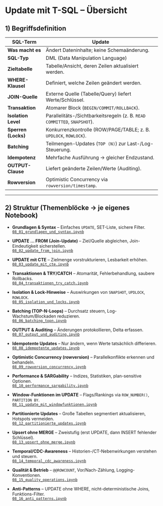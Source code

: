 # Update mit T-SQL – Übersicht

## 1) Begriffsdefinition

| SQL-Term            | Update |
|---                  |---|
| **Was macht es**    | Ändert Dateninhalte; keine Schemaänderung. |
| **SQL-Typ**         | DML (Data Manipulation Language) |
| **Zieltabelle**     | Tabelle/Ansicht, deren Zeilen aktualisiert werden. |
| **WHERE-Klausel**   | Definiert, welche Zeilen geändert werden. |
| **JOIN-Quelle**     | Externe Quelle (Tabelle/Query) liefert Werte/Schlüssel. |
| **Transaktion**     | Atomarer Block (`BEGIN/COMMIT/ROLLBACK`). |
| **Isolation Level** | Parallelitäts-/Sichtbarkeitsregeln (z. B. `READ COMMITTED`, `SNAPSHOT`). |
| **Sperren (Locks)** | Konkurrenzkontrolle (ROW/PAGE/TABLE; z. B. `UPDLOCK`, `ROWLOCK`). |
| **Batching**        | Teilmengen-Updates (`TOP (N)`) zur Last-/Log-Steuerung. |
| **Idempotenz**      | Mehrfache Ausführung → gleicher Endzustand. |
| **OUTPUT-Clause**   | Liefert geänderte Zeilen/Werte (Auditing). |
| **Rowversion**      | Optimistic Concurrency via `rowversion/timestamp`. |

---

## 2) Struktur (Themenblöcke → je eigenes Notebook)

- **Grundlagen & Syntax** – Einfaches `UPDATE`, SET-Liste, sichere Filter.  
  [`08_01_grundlagen_und_syntax.ipynb`](https://github.com/ErhardRainer/SQL_Training/blob/main/T-SQL/08_Update/EH2_Beispiele_UPDATE.ipynb)

- **UPDATE … FROM (Join-Update)** – Ziel/Quelle abgleichen, Join-Eindeutigkeit sicherstellen.  
  [`08_02_update_from_join.ipynb`](./08_02_update_from_join.ipynb)

- **UPDATE mit CTE** – Zielmenge vorstrukturieren, Lesbarkeit erhöhen.  
  [`08_03_update_mit_cte.ipynb`](./08_03_update_mit_cte.ipynb)

- **Transaktionen & TRY/CATCH** – Atomarität, Fehlerbehandlung, saubere Rollbacks.  
  [`08_04_transaktionen_try_catch.ipynb`](./08_04_transaktionen_try_catch.ipynb)

- **Isolation & Lock-Hinweise** – Auswirkungen von `SNAPSHOT`, `UPDLOCK`, `ROWLOCK`.  
  [`08_05_isolation_und_locks.ipynb`](./08_05_isolation_und_locks.ipynb)

- **Batching (TOP-N-Loops)** – Durchsatz steuern, Log-Wachstum/Blockaden reduzieren.  
  [`08_06_batching_topn.ipynb`](./08_06_batching_topn.ipynb)

- **OUTPUT & Auditing** – Änderungen protokollieren, Delta erfassen.  
  [`08_07_output_und_auditing.ipynb`](./08_07_output_und_auditing.ipynb)

- **Idempotente Updates** – Nur ändern, wenn Werte tatsächlich differieren.  
  [`08_08_idempotente_updates.ipynb`](./08_08_idempotente_updates.ipynb)

- **Optimistic Concurrency (rowversion)** – Parallelkonflikte erkennen und behandeln.  
  [`08_09_rowversion_concurrency.ipynb`](./08_09_rowversion_concurrency.ipynb)

- **Performance & SARGability** – Indizes, Statistiken, plan-sensitive Optionen.  
  [`08_10_performance_sargability.ipynb`](./08_10_performance_sargability.ipynb)

- **Window-Funktionen im UPDATE** – Flags/Rankings via `ROW_NUMBER()`, `PARTITION BY`.  
  [`08_11_update_mit_windowfunktionen.ipynb`](./08_11_update_mit_windowfunktionen.ipynb)

- **Partitionierte Updates** – Große Tabellen segmentiert aktualisieren, Hotspots vermeiden.  
  [`08_12_partitionierte_updates.ipynb`](./08_12_partitionierte_updates.ipynb)

- **Upsert ohne MERGE** – Zweistufig (erst UPDATE, dann INSERT fehlender Schlüssel).  
  [`08_13_upsert_ohne_merge.ipynb`](./08_13_upsert_ohne_merge.ipynb)

- **Temporal/CDC-Awareness** – Historien-/CT-Nebenwirkungen verstehen und steuern.  
  [`08_14_temporal_cdc_awareness.ipynb`](./08_14_temporal_cdc_awareness.ipynb)

- **Qualität & Betrieb** – `@@ROWCOUNT`, Vor/Nach-Zählung, Logging-Konventionen.  
  [`08_15_quality_operations.ipynb`](./08_15_quality_operations.ipynb)

- **Anti-Patterns** – UPDATE ohne WHERE, nicht-deterministische Joins, Funktions-Filter.  
  [`08_16_anti_patterns.ipynb`](./08_16_anti_patterns.ipynb)
